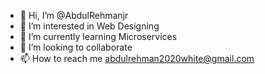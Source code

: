 - 👋 Hi, I’m @AbdulRehmanjr
- 👀 I’m interested in Web Designing
- 🌱 I’m currently learning Microservices
- 💞️ I’m looking to collaborate 
- 📫 How to reach me abdulrehman2020white@gmail.com

<!---
AbdulRehmanjr/AbdulRehmanjr is a ✨ special ✨ repository because its `README.md` (this file) appears on your GitHub profile.
You can click the Preview link to take a look at your changes.
--->

